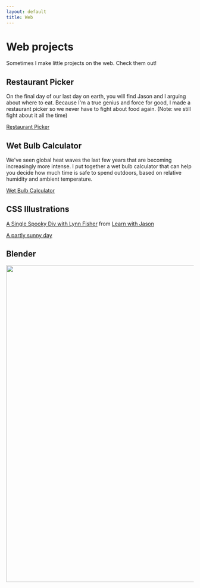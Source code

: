```yaml
---
layout: default
title: Web
---
```

# Web projects
Sometimes I make little projects on the web. Check them out!

## Restaurant Picker
On the final day of our last day on earth, you will find Jason and I arguing about where to eat. Because I'm a true genius and force for good, I made a restaurant picker so we never have to fight about food again. (Note: we still fight about it all the time)

[Restaurant Picker](https://lucky-nougat-db4b7c.netlify.app/)

## Wet Bulb Calculator 
We've seen global heat waves the last few years that are becoming increasingly more intense. I put together a wet bulb calculator that can help you decide how much time is safe to spend outdoors, based on relative humidity and ambient temperature.

[Wet Bulb Calculator](https://codepen.io/marisamorby/pen/qBmERPZ)

## CSS Illustrations
[A Single Spooky Div with Lynn Fisher](https://codepen.io/marisamorby/live/YzWaqbx) from [Learn with Jason](https://www.youtube.com/watch?v=dlKIOCRnvyc)

[A partly sunny day](https://codepen.io/marisamorby/live/vYELYNX)

## Blender
<img src="/images/Screenshot 2024-02-06 at 18.49.37.png" width="721" height="850"/>
